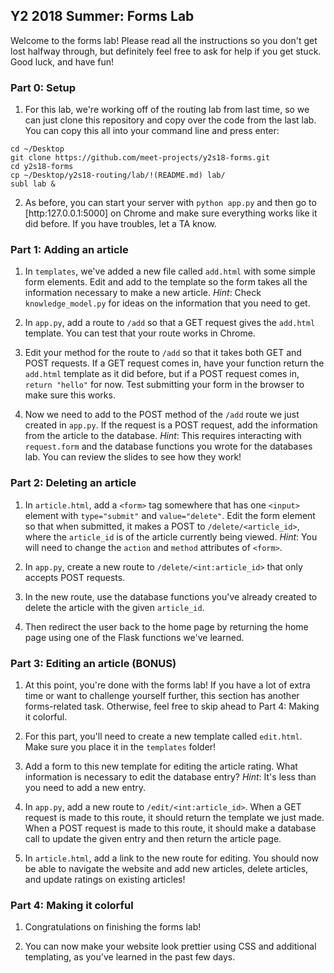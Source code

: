 ## Y2 2018 Summer: Forms Lab

Welcome to the forms lab! Please read all the instructions so you don't
get lost halfway through, but definitely feel free to ask for help if you
get stuck. Good luck, and have fun!

### Part 0: Setup

1. For this lab, we're working off of the routing lab from last time, so
we can just clone this repository and copy over the code from the last lab.
You can copy this all into your command line and press enter:
```
cd ~/Desktop
git clone https://github.com/meet-projects/y2s18-forms.git
cd y2s18-forms
cp ~/Desktop/y2s18-routing/lab/!(README.md) lab/
subl lab &
```
2. As before, you can start your server with `python app.py` and then go
to [http:127.0.0.1:5000] on Chrome and make sure everything works like
it did before. If you have troubles, let a TA know.

### Part 1: Adding an article

1. In `templates`, we've added a new file called `add.html` with some simple
form elements. Edit and add to the template so the form takes all the
information necessary to make a new article. *Hint*: Check `knowledge_model.py`
for ideas on the information that you need to get.

2. In `app.py`, add a route to `/add` so that a GET request gives the
`add.html` template. You can test that your route works in Chrome.

3. Edit your method for the route to `/add` so that it takes both GET and POST
requests. If a GET request comes in, have your function return the `add.html`
template as it did before, but if a POST request comes in, `return "hello"`
for now. Test submitting your form in the browser to make sure this works.

4. Now we need to add to the POST method of the `/add` route we just created
in `app.py`. If the request is a POST request, add the information from the
article to the database. *Hint*: This requires interacting with `request.form`
and the database functions you wrote for the databases lab. You can review
the slides to see how they work!

### Part 2: Deleting an article

1. In `article.html`, add a `<form>` tag somewhere that has one `<input>`
element with `type="submit"` and `value="delete"`. Edit the form element
so that when submitted, it makes a POST to `/delete/<article_id>`, where
the `article_id` is of the article currently being viewed. *Hint*: You
will need to change the `action` and `method` attributes of `<form>`.

2. In `app.py`, create a new route to `/delete/<int:article_id>` that
only accepts POST requests.

3. In the new route, use the database functions you've already created to
delete the article with the given `article_id`.

4. Then redirect the user back to the home page by returning the home page
using one of the Flask functions we've learned.

### Part 3: Editing an article (BONUS)

1. At this point, you're done with the forms lab! If you have a lot of
extra time or want to challenge yourself further, this section
has another forms-related task. Otherwise, feel free to skip ahead to
Part 4: Making it colorful.

2. For this part, you'll need to create a new template called `edit.html`.
Make sure you place it in the `templates` folder!

3. Add a form to this new template for editing the article rating. What
information is necessary to edit the database entry? *Hint*: It's less than
you need to add a new entry.

4. In `app.py`, add a new route to `/edit/<int:article_id>`. When a GET
request is made to this route, it should return the template we just made.
When a POST request is made to this route, it should make a database call
to update the given entry and then return the article page.

5. In `article.html`, add a link to the new route for editing. You should now
be able to navigate the website and add new articles, delete articles, and
update ratings on existing articles!

### Part 4: Making it colorful

1. Congratulations on finishing the forms lab!

2. You can now make your website look prettier using CSS and additional
templating, as you've learned in the past few days.
